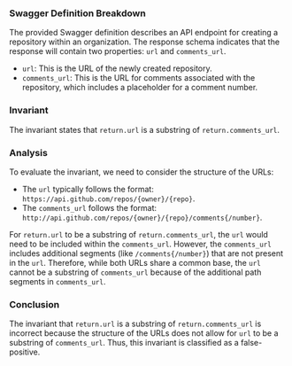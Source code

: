 ### Swagger Definition Breakdown
The provided Swagger definition describes an API endpoint for creating a repository within an organization. The response schema indicates that the response will contain two properties: `url` and `comments_url`. 

- `url`: This is the URL of the newly created repository. 
- `comments_url`: This is the URL for comments associated with the repository, which includes a placeholder for a comment number.

### Invariant
The invariant states that `return.url` is a substring of `return.comments_url`. 

### Analysis
To evaluate the invariant, we need to consider the structure of the URLs:
- The `url` typically follows the format: `https://api.github.com/repos/{owner}/{repo}`.
- The `comments_url` follows the format: `http://api.github.com/repos/{owner}/{repo}/comments{/number}`.

For `return.url` to be a substring of `return.comments_url`, the `url` would need to be included within the `comments_url`. However, the `comments_url` includes additional segments (like `/comments{/number}`) that are not present in the `url`. Therefore, while both URLs share a common base, the `url` cannot be a substring of `comments_url` because of the additional path segments in `comments_url`.

### Conclusion
The invariant that `return.url` is a substring of `return.comments_url` is incorrect because the structure of the URLs does not allow for `url` to be a substring of `comments_url`. Thus, this invariant is classified as a false-positive.

